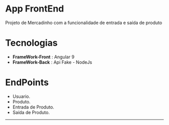 
# App FrontEnd


Projeto de Mercadinho com a funcionalidade de entrada e saída de produto

# Tecnologias
* **FrameWork-Front** : Angular 9
* **FrameWork-Back** :  Api Fake - NodeJs

# EndPoints
* Usuario.
* Produto.
* Entrada de Produto.
* Saída de Produto.


********
